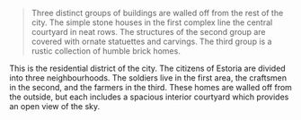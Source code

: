 > Three distinct groups of buildings are walled off from the rest of the city. The simple stone houses in the first complex line the central courtyard in neat rows. The structures of the second group are covered with ornate statuettes and carvings. The third group is a rustic collection of humble brick homes.

This is the residential district of the city. The citizens of Estoria are divided into three neighbourhoods. The soldiers live in the first area, the craftsmen in the second, and the farmers in the third. These homes are walled off from the outside, but each includes a spacious interior courtyard which provides an open view of the sky.